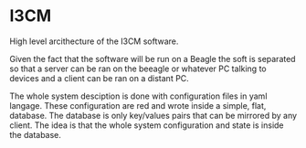 # I3CM 

High level arcithecture of the I3CM software.  

Given the fact that the software will be run on a Beagle the soft is separated so that a server can be ran on the beeagle or whatever PC talking to devices and a client can be ran on a distant PC. 

The whole system desciption is done with configuration files in yaml langage. These configuration are red and wrote inside a simple, flat, database. The database is only key/values pairs that can be mirrored by any client. The idea is that the whole system configuration and state is inside the database.



 


